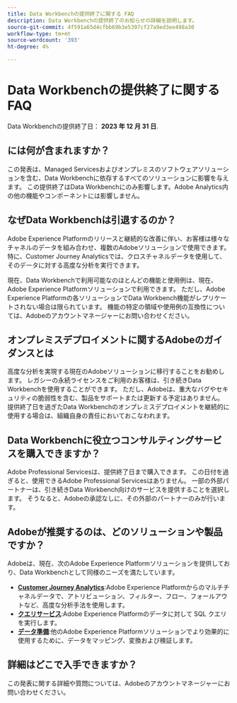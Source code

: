```yaml
---
title: Data Workbenchの提供終了に関する FAQ
description: Data Workbenchの提供終了のお知らせの詳細を説明します。
source-git-commit: 4f591a65d4cfbb69b3e5397cf27a9ed3ee498a30
workflow-type: tm+mt
source-wordcount: '393'
ht-degree: 4%

---
```



# Data Workbenchの提供終了に関する FAQ

Data Workbenchの提供終了日： **2023 年 12 月 31 日**.

## には何が含まれますか？

この発表は、Managed Servicesおよびオンプレミスのソフトウェアソリューションを含む、Data Workbenchに依存するすべてのソリューションに影響を与えます。 この提供終了はData Workbenchにのみ影響します。Adobe Analytics内の他の機能やコンポーネントには影響しません。

## なぜData Workbenchは引退するのか？

Adobe Experience Platformのリリースと継続的な改善に伴い、お客様は様々なチャネルのデータを組み合わせ、複数のAdobeソリューションで使用できます。 特に、Customer Journey Analyticsでは、クロスチャネルデータを使用して、そのデータに対する高度な分析を実行できます。

現在、Data Workbenchで利用可能なのほとんどの機能と使用例は、現在、Adobe Experience Platformソリューションで利用できます。 ただし、Adobe Experience Platformの各ソリューションでData Workbench機能がレプリケートされない場合は限られています。 機能の特定の領域や使用例の互換性については、Adobeのアカウントマネージャーにお問い合わせください。

## オンプレミスデプロイメントに関するAdobeのガイダンスとは

高度な分析を実現する現在のAdobeソリューションに移行することをお勧めします。 レガシーの永続ライセンスをご利用のお客様は、引き続きData Workbenchを使用することができます。 ただし、Adobeは、重大なバグやセキュリティの脆弱性を含む、製品をサポートまたは更新する予定はありません。 提供終了日を過ぎたData Workbenchのオンプレミスデプロイメントを継続的に使用する場合は、組織自身の責任においておこなわれます。

## Data Workbenchに役立つコンサルティングサービスを購入できますか？

Adobe Professional Servicesは、提供終了日まで購入できます。 この日付を過ぎると、使用できるAdobe Professional Servicesはありません。 一部の外部パートナーは、引き続きData Workbench向けのサービスを提供することを選択します。 そうなると、Adobeの承認なしに、その外部のパートナーのみが行います。

## Adobeが推奨するのは、どのソリューションや製品ですか？

Adobeは、現在、次のAdobe Experience Platformソリューションを提供しており、Data Workbenchとして同様のニーズを満たしています。

* [**Customer Journey Analytics**](https://experienceleague.adobe.com/docs/analytics-platform/using/cja-landing.html?lang=ja):Adobe Experience Platformからのマルチチャネルデータで、アトリビューション、フィルター、フロー、フォールアウトなど、高度な分析手法を使用します。
* [**クエリサービス**](https://experienceleague.adobe.com/docs/experience-platform/query/home.html?lang=ja):Adobe Experience Platformのデータに対して SQL クエリを実行します。
* [**データ準備**](https://experienceleague.adobe.com/docs/experience-platform/data-prep/home.html?lang=ja):他のAdobe Experience Platformソリューションでより効果的に使用するために、データをマッピング、変換および検証します。

## 詳細はどこで入手できますか？

この発表に関する詳細や質問については、Adobeのアカウントマネージャーにお問い合わせください。
